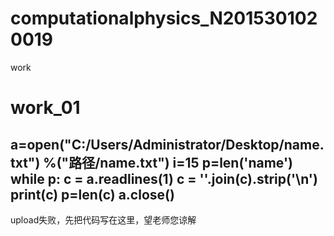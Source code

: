 # computationalphysics_N2015301020019
work
#  work_01
a=open("C:/Users/Administrator/Desktop/name.txt")      %("路径/name.txt")
i=15
p=len('name')
while p:
    c = a.readlines(1)
    c = ''.join(c).strip('\n')
    print(c)
    p=len(c)
a.close()
-------
upload失败，先把代码写在这里，望老师您谅解
